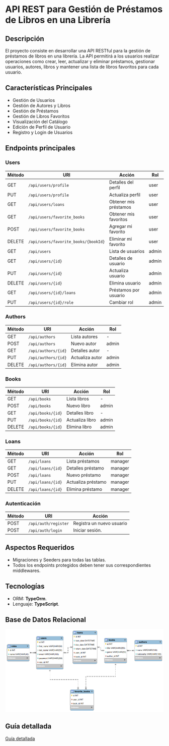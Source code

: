 # API REST para Gestión de Préstamos de Libros en una Librería

## Descripción

El proyecto consiste en desarrollar una API RESTful para la gestión de préstamos de libros en una librería. La API permitirá a los usuarios realizar operaciones como crear, leer, actualizar y eliminar préstamos, gestionar usuarios, autores, libros y mantener una lista de libros favoritos para cada usuario.


## Características Principales

- Gestión de Usuarios
- Gestión de Autores y Libros
- Gestión de Préstamos
- Gestión de Libros Favoritos
- Visualización del Catálogo
- Edición de Perfil de Usuario
- Registro y Login de Usuarios

## Endpoints principales

### Users

| Método | URI                                  | Acción                 | Rol     |
|--------|--------------------------------------|------------------------|---------|
| GET    | `/api/users/profile`                 | Detalles del perfil    | user    |
| PUT    | `/api/users/profile`                 | Actualiza perfil       | user    |
| GET    | `/api/users/loans`                   | Obtener mis préstamos  | user    |
| GET    | `/api/users/favorite_books`          | Obtener mis favoritos  | user    |
| POST   | `/api/users/favorite_books`          | Agregar mi favorito    | user    |
| DELETE | `/api/users/favorite_books/{bookId}` | Eliminar mi favorito   | user    |
| GET    | `/api/users`                         | Lista de usuarios      | admin   |
| GET    | `/api/users/{id}`                    | Detalles de usuario    | admin   |
| PUT    | `/api/users/{id}`                    | Actualiza usuario      | admin   |
| DELETE | `/api/users/{id}`                    | Elimina usuario        | admin   |
| GET    | `/api/users/{id}/loans`              | Préstamos por usuario  | admin   |
| PUT    | `/api/users/{id}/role`               | Cambiar rol            | admin   |

### Authors

| Método | URI                | Acción         | Rol   |
|--------|--------------------|----------------|-------|
| GET    | `/api/authors`     | Lista autores  | -     |
| POST   | `/api/authors`     | Nuevo autor    | admin |
| GET    | `/api/authors/{id}`| Detalles autor | -     |
| PUT    | `/api/authors/{id}`| Actualiza autor| admin |
| DELETE | `/api/authors/{id}`| Elimina autor  | admin |

### Books

| Método | URI                | Acción           | Rol   |
|--------|--------------------|------------------|-------|
| GET    | `/api/books`       | Lista libros     | -     |
| POST   | `/api/books`       | Nuevo libro      | admin |
| GET    | `/api/books/{id}`  | Detalles libro   | -     |
| PUT    | `/api/books/{id}`  | Actualiza libro  | admin |
| DELETE | `/api/books/{id}`  | Elimina libro    | admin |

### Loans

| Método | URI                | Acción            | Rol     |
|--------|--------------------|-------------------|---------|
| GET    | `/api/loans`       | Lista préstamos   | manager |
| GET    | `/api/loans/{id}`  | Detalles préstamo | manager |
| POST   | `/api/loans`       | Nuevo préstamo    | manager |
| PUT    | `/api/loans/{id}`  | Actualiza préstamo| manager |   
| DELETE | `/api/loans/{id}`  | Elimina préstamo  | manager |


### Autenticación

| Método | URI                      | Acción                    |
|--------|--------------------------|---------------------------|
| POST   | `/api/auth/register`     | Registra un nuevo usuario |
| POST   | `/api/auth/login`        | Iniciar sesión.           |



## Aspectos Requeridos
- Migraciones y Seeders para todas las tablas.
- Todos los endpoints protegidos deben tener sus correspondientes middlewares.


## Tecnologías
- ORM: **TypeOrm**.
- Lenguaje:  **TypeScript**.

## Base de Datos Relacional
![Database](./library_loan_manag_db.png)


## Guía detallada
[Guía detallada](./setup-guide.md)
